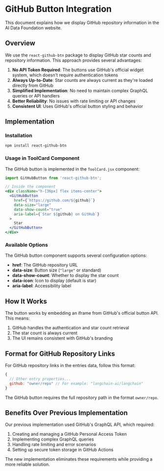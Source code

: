 # GitHub Button Integration

This document explains how we display GitHub repository information in the AI Data Foundation website.

## Overview

We use the `react-github-btn` package to display GitHub star counts and repository information. This approach provides several advantages:

1. **No API Token Required**: The buttons use GitHub's official widget system, which doesn't require authentication tokens
2. **Always Up-to-Date**: Star counts are always current as they're loaded directly from GitHub
3. **Simplified Implementation**: No need to maintain complex GraphQL queries or API handlers
4. **Better Reliability**: No issues with rate limiting or API changes
5. **Consistent UI**: Uses GitHub's official button styling and behavior

## Implementation

### Installation

```bash
npm install react-github-btn
```

### Usage in ToolCard Component

The GitHub button is implemented in the `ToolCard.jsx` component:

```jsx
import GitHubButton from 'react-github-btn';

// Inside the component
<div className="h-[36px] flex items-center">
  <GitHubButton 
    href={`https://github.com/${github}`} 
    data-size="large"
    data-show-count="true" 
    aria-label={`Star ${github} on GitHub`}
  >
    Star
  </GitHubButton>
</div>
```

### Available Options

The GitHub button component supports several configuration options:

- **href**: The GitHub repository URL
- **data-size**: Button size (`"large"` or standard)
- **data-show-count**: Whether to display the star count
- **data-icon**: Icon to display (default is star)
- **aria-label**: Accessibility label

## How It Works

The button works by embedding an iframe from GitHub's official button API. This means:

1. GitHub handles the authentication and star count retrieval
2. The star count is always current
3. The UI remains consistent with GitHub's branding

## Format for GitHub Repository Links

For GitHub repository links in the entries data, follow this format:

```js
{
  // Other entry properties...
  github: "owner/repo" // For example: "langchain-ai/langchain"
}
```

The GitHub button requires the full repository path in the format `owner/repo`.

## Benefits Over Previous Implementation

Our previous implementation used GitHub's GraphQL API, which required:

1. Creating and managing a GitHub Personal Access Token
2. Implementing complex GraphQL queries
3. Handling rate limiting and error scenarios
4. Setting up secure token storage in GitHub Actions

The new implementation eliminates these requirements while providing a more reliable solution. 